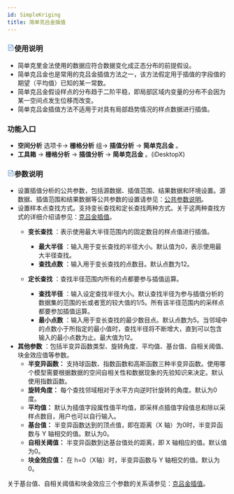```yaml
---
id: SimpleKriging
title: 简单克吕金插值
---
```

### ![](../../../img/read.gif)使用说明

* 简单克里金法使用的数据应符合数据变化成正态分布的前提假设。
* 简单克吕金也是常用的克吕金插值方法之一，该方法假定用于插值的字段值的期望（平均值）已知的某一常数。
* 简单克吕金假设样点的分布趋于二阶平稳，即局部区域内变量的分布不会因为某一空间点发生位移而改变。
* 简单克吕金插值方法不适用于对具有局部趋势情况的样点数据进行插值。

### 功能入口

* **空间分析** 选项卡-> **栅格分析** 组-> **插值分析** -> **简单克吕金** 。
* **工具箱** -> **栅格分析** -> **插值分析** -> **简单克吕金** 。(iDesktopX) 

### ![](../../../img/read.gif)参数说明

* 设置插值分析的公共参数，包括源数据、插值范围、结果数据和环境设置。源数据、插值范围和结果数据等公共参数的设置请参见：[公共参数说明](CommonPara)。
* 设置样本点查找方式。支持变长查找和定长查找两种方式。关于这两种查找方式的详细介绍请参见：[克吕金插值](aboutinterpolation)。
  - **变长查找** ：表示使用最大半径范围内的固定数目的样点值进行插值。
    - **最大半径** ：输入用于变长查找的半径大小。默认值为0，表示使用最大半径查找。
    - **查找点数** ：输入用于变长查找的点数目。默认点数为12。

  - **定长查找** ：查找半径范围内所有的点都要参与插值运算。
    - **查找半径** ：输入设定查找半径大小。默认查找半径为参与插值分析的数据集的范围的长或者宽的较大值的1/5。所有该半径范围内的采样点都要参加插值运算。
    - **最小点数** ：输入用于变长查找的最少数目点。默认点数为5。当邻域中的点数小于所指定的最小值时，查找半径将不断增大，直到可以包含输入的最小点数为止。最大值为12。
* **其他参数** ：包括半变异函数类型、旋转角度、平均值、基台值、自相关阈值、块金效应值等参数。
    - **半变异函数：** 支持球函数、指数函数和高斯函数三种半变异函数。使用哪个模型需要根据数据的空间自相关性和数据现象的先验知识来决定。默认使用指数函数。
    - **旋转角度：** 每个查找邻域相对于水平方向逆时针旋转的角度。默认为0度。
    - **平均值：** 默认为插值字段属性值平均值，即采样点插值字段值总和除以采样点数目，用户也可以自行输入。
    - **基台值：** 半变异函数达到的顶点值，即在距离（X 轴）为0时，半变异函数与 Y 轴相交的值。默认为0。
    - **自相关阈值：** 半变异函数到达基台值处的距离，即 X 轴相应的值。默认值为0。
    - **块金效应值：** 在 h=0（X轴）时，半变异函数与 Y 轴相交的值。默认为0。

关于基台值、自相关阈值和块金效应三个参数的关系请参见：[克吕金插值](aboutinterpolation)。
